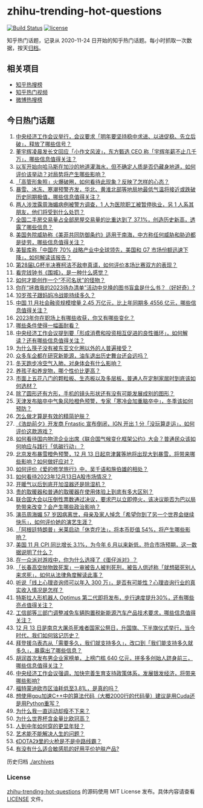 # zhihu-trending-hot-questions

[![Build Status](https://github.com/justjavac/zhihu-trending-hot-questions/workflows/ci/badge.svg?branch=master)](https://github.com/justjavac/zhihu-trending-hot-questions/actions)
[![license](https://img.shields.io/github/license/justjavac/zhihu-trending-hot-questions)](https://github.com/justjavac/zhihu-trending-hot-questions/blob/master/LICENSE)

知乎热门话题，记录从 2020-11-24
日开始的知乎热门话题。每小时抓取一次数据，按天[归档](./archives)。

## 相关项目

- [知乎热搜榜](https://github.com/justjavac/zhihu-trending-top-search)
- [知乎热门视频](https://github.com/justjavac/zhihu-trending-hot-video)
- [微博热搜榜](https://github.com/justjavac/weibo-trending-hot-search)

## 今日热门话题

<!-- BEGIN -->
<!-- 最后更新时间 Thu Dec 14 2023 01:10:12 GMT+0800 (China Standard Time) -->

1. [中央经济工作会议举行，会议要求「明年要坚持稳中求进、以进促稳、先立后破」，释放了哪些信号？](https://www.zhihu.com/question/634555359)
1. [董宇辉凌晨发长文回应「小作文风波」，东方甄选 CEO 称「宇辉年薪不止几千万」，哪些信息值得关注？](https://www.zhihu.com/question/634643306)
1. [以军开始向哈马斯在加沙的地道灌海水，但不确定人质是否仍藏身地道，如何评价该举动？对局势将产生哪些影响？](https://www.zhihu.com/question/634632935)
1. [「高管形象照」火爆破圈，如何看待此现象？反映了怎样的心态？](https://www.zhihu.com/question/634679340)
1. [暴雪、冰冻、寒潮预警齐发，华北、黄淮北部等地局地最低气温将接近或跌破历史同期极值，哪些信息值得关注？](https://www.zhihu.com/question/634605370)
1. [两人涉泄露周海媚病例被警方调查，1 人为医院职工被暂停执业，另 1 人系其朋友，他们将受到什么处罚？](https://www.zhihu.com/question/634618003)
1. [全国二手房交易量占全部房屋交易量的比重达到了 37.1%，创造历史新高，透露了哪些信息？](https://www.zhihu.com/question/634643337)
1. [美国务院威胁称《美菲共同防御条约》适用于南海，中方称任何威胁和胁迫都是徒劳，哪些信息值得关注？](https://www.zhihu.com/question/634664659)
1. [美智库称「中国在 70% 战略产业中全球领先，美国和 G7 市场份额迅速下降」，如何解读该报告？](https://www.zhihu.com/question/634654148)
1. [第28届LG杯半决赛柯洁不敌申真谞，如何评价本场比赛双方的表现？](https://www.zhihu.com/question/634647919)
1. [看完钱钟书《围城》，是一种什么感觉？](https://www.zhihu.com/question/50557373)
1. [如何才能创作一个“不可名状”的怪物？](https://www.zhihu.com/question/634144573)
1. [你在“拯救我的2023待办清单”活动中兑换的图书盲盒是什么书？（好好奇）?](https://www.zhihu.com/question/634682124)
1. [10岁孩子跟妈妈冷战能持续多久？](https://www.zhihu.com/question/634209658)
1. [中国 11 月社会融资规模增量 2.45 万亿元，比上年同期多 4556 亿元，哪些信息值得关注？](https://www.zhihu.com/question/634668669)
1. [2023年你在职场上有哪些收获，你又有哪些变化？](https://www.zhihu.com/question/634637751)
1. [哪些条件使得一幅画耐看？](https://www.zhihu.com/question/607794207)
1. [中央经济工作会议提到要「形成消费和投资相互促进的良性循环」，如何解读？还有哪些信息值得关注？](https://www.zhihu.com/question/634665618)
1. [为什么筷子没有被东亚文化圈以外的人普遍接受？](https://www.zhihu.com/question/268623228)
1. [众多车企都在研究新能源，油车退出历史舞台还会远吗？](https://www.zhihu.com/question/633371417)
1. [冬天跑步冷空气入肺，对身体会有什么影响？](https://www.zhihu.com/question/632907465)
1. [养孩子和养宠物，哪个性价比更高？](https://www.zhihu.com/question/634506861)
1. [市面上五花八门的颗粒板、生态板以及多层板，普通人在定制家居时到底该如何选材？](https://www.zhihu.com/question/631483326)
1. [除了圆形还有方形，手机的镜头形状还有没有可能发展成别的图形？](https://www.zhihu.com/question/632151106)
1. [天津发布脑卒中气象风险橙色预警，专家「寒冷会加重脑卒中」，冬季该如何预防？](https://www.zhihu.com/question/634638973)
1. [怎么做才算是有效的精简护肤？](https://www.zhihu.com/question/631121601)
1. [《浩劫前夕》开发商 Fntastic 宣布倒闭，IGN 开出 1 分「没玩算走运」，如何评价这款游戏？](https://www.zhihu.com/question/633925725)
1. [如何看待国内物流企业出席《联合国气候变化框架公约》大会？普通民众该如何响应与践行「低碳行动」？](https://www.zhihu.com/question/634635310)
1. [北京发布暴雪橙色预警，12 月 13 日起京津冀等地将出现大到暴雪，将带来哪些影响？如何做好应对？](https://www.zhihu.com/question/634436506)
1. [如何评价《爱的修学旅行》中，吴千语和施伯雄的相处？](https://www.zhihu.com/question/632154202)
1. [如何看待2023年12月13日A股市场情况？](https://www.zhihu.com/question/634608400)
1. [开暖气以后到底开加湿器还是除湿机？](https://www.zhihu.com/question/629448837)
1. [贵的取暖器和普通的取暖器在使用体验上到底有多大区别？](https://www.zhihu.com/question/630536277)
1. [联合国大会以压倒性票数通过决议，要求巴以立即停火，该决议能否为巴以局势带来改变？会产生哪些政治影响？](https://www.zhihu.com/question/634608991)
1. [演员周海媚 57 岁因病离世，母亲及家人悼念「希望你到了另一个世界会继续快乐」，如何评价她的演艺生涯？](https://www.zhihu.com/question/634563082)
1. [「阿根廷特朗普」米莱启动「休克疗法」，将本币贬值 54%，将产生哪些影响？](https://www.zhihu.com/question/634630526)
1. [美国 11 月 CPI 同比增长 3.1%，为今年 6 月以来新低，符合市场预期，这一数据说明了什么？](https://www.zhihu.com/question/634605858)
1. [在一众派对游戏中，你为什么选择了《蛋仔派对》？](https://www.zhihu.com/question/631721792)
1. [「长春高空抛物致死案」一审被告人被判死刑，被告人供述称「就想砸死别人来求死」，如何从法律角度解读此事？](https://www.zhihu.com/question/634627903)
1. [听说「线上心理咨询师可以年入 300 万」，是否有可能性？心理咨询行业的真实收入情况是怎样？](https://www.zhihu.com/question/633772272)
1. [特斯拉人形机器人 Optimus 第二代即将发布，步行速度提升30%，还有哪些亮点值得关注？](https://www.zhihu.com/question/634663760)
1. [工信部等三部门调整减免车辆购置税新能源汽车产品技术要求，哪些信息值得关注？](https://www.zhihu.com/question/634437809)
1. [12 月 13 日是南京大屠杀死难者国家公祭日，升国旗、下半旗仪式举行，当今时代，我们如何铭记历史？](https://www.zhihu.com/question/634626390)
1. [拜登援乌表态从「需要多久，我们就支持多久」，改口到「我们能支持多久就多久」，暴露出了哪些信息？](https://www.zhihu.com/question/634624405)
1. [胡润首次发布男企业家榜单，上榜门槛 640 亿元，拼多多创始人跻身前三，哪些信息值得关注？](https://www.zhihu.com/question/634473788)
1. [中央经济工作会议强调，加快完善生育支持政策体系，发展银发经济，将带来哪些影响?](https://www.zhihu.com/question/634550959)
1. [福特蒙迪欧市区油耗低至3.81L，是真的吗？](https://www.zhihu.com/question/634622552)
1. [想使用gpu加速C++中的算法代码（大概2000行的代码量）建议是用Cuda还是用Python重写？](https://www.zhihu.com/question/599578576)
1. [为什么我一直运动却瘦不下来？](https://www.zhihu.com/question/632771615)
1. [为什么世界杯含金量比欧冠高？](https://www.zhihu.com/question/633734011)
1. [人到中年如何穿的更显年轻？](https://www.zhihu.com/question/632642157)
1. [艺术能不能解决人生的问题？](https://www.zhihu.com/question/632668302)
1. [《DOTA2》里的火枪是不是中路线霸？](https://www.zhihu.com/question/633247669)
1. [有没有什么适合敏感肌的好用平价护肤产品?](https://www.zhihu.com/question/631731273)

<!-- END -->

历史归档 [./archives](./archives)

### License

[zhihu-trending-hot-questions](https://github.com/justjavac/zhihu-trending-hot-questions)
的源码使用 MIT License 发布。具体内容请查看 [LICENSE](./LICENSE) 文件。
